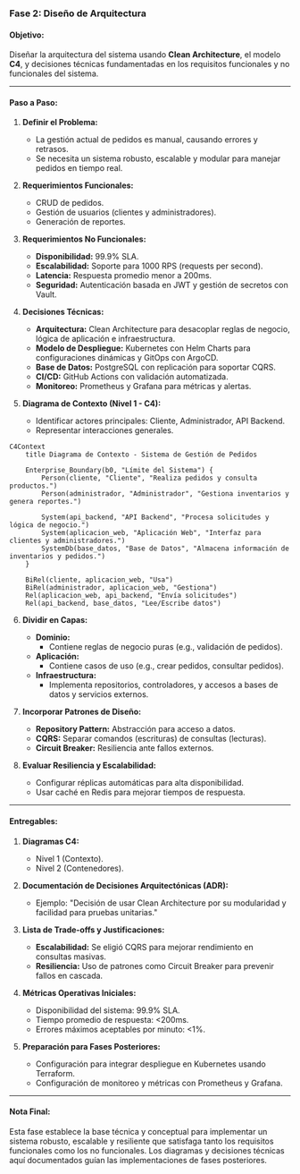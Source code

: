 ### Fase 2: Diseño de Arquitectura

#### **Objetivo:**
Diseñar la arquitectura del sistema usando **Clean Architecture**, el modelo **C4**, y decisiones técnicas fundamentadas en los requisitos funcionales y no funcionales del sistema.

---

#### **Paso a Paso:**

1. **Definir el Problema:**
   - La gestión actual de pedidos es manual, causando errores y retrasos.
   - Se necesita un sistema robusto, escalable y modular para manejar pedidos en tiempo real.

2. **Requerimientos Funcionales:**
   - CRUD de pedidos.
   - Gestión de usuarios (clientes y administradores).
   - Generación de reportes.

3. **Requerimientos No Funcionales:**
   - **Disponibilidad:** 99.9% SLA.
   - **Escalabilidad:** Soporte para 1000 RPS (requests per second).
   - **Latencia:** Respuesta promedio menor a 200ms.
   - **Seguridad:** Autenticación basada en JWT y gestión de secretos con Vault.

4. **Decisiones Técnicas:**
   - **Arquitectura:** Clean Architecture para desacoplar reglas de negocio, lógica de aplicación e infraestructura.
   - **Modelo de Despliegue:** Kubernetes con Helm Charts para configuraciones dinámicas y GitOps con ArgoCD.
   - **Base de Datos:** PostgreSQL con replicación para soportar CQRS.
   - **CI/CD:** GitHub Actions con validación automatizada.
   - **Monitoreo:** Prometheus y Grafana para métricas y alertas.

5. **Diagrama de Contexto (Nivel 1 - C4):**
   - Identificar actores principales: Cliente, Administrador, API Backend.
   - Representar interacciones generales.

```mermaid
C4Context
    title Diagrama de Contexto - Sistema de Gestión de Pedidos

    Enterprise_Boundary(b0, "Límite del Sistema") {
        Person(cliente, "Cliente", "Realiza pedidos y consulta productos.")
        Person(administrador, "Administrador", "Gestiona inventarios y genera reportes.")

        System(api_backend, "API Backend", "Procesa solicitudes y lógica de negocio.")
        System(aplicacion_web, "Aplicación Web", "Interfaz para clientes y administradores.")
        SystemDb(base_datos, "Base de Datos", "Almacena información de inventarios y pedidos.")
    }

    BiRel(cliente, aplicacion_web, "Usa")
    BiRel(administrador, aplicacion_web, "Gestiona")
    Rel(aplicacion_web, api_backend, "Envía solicitudes")
    Rel(api_backend, base_datos, "Lee/Escribe datos")
```

6. **Dividir en Capas:**
   - **Dominio:**
     - Contiene reglas de negocio puras (e.g., validación de pedidos).
   - **Aplicación:**
     - Contiene casos de uso (e.g., crear pedidos, consultar pedidos).
   - **Infraestructura:**
     - Implementa repositorios, controladores, y accesos a bases de datos y servicios externos.

7. **Incorporar Patrones de Diseño:**
   - **Repository Pattern:** Abstracción para acceso a datos.
   - **CQRS:** Separar comandos (escrituras) de consultas (lecturas).
   - **Circuit Breaker:** Resiliencia ante fallos externos.

8. **Evaluar Resiliencia y Escalabilidad:**
   - Configurar réplicas automáticas para alta disponibilidad.
   - Usar caché en Redis para mejorar tiempos de respuesta.

---

#### **Entregables:**

1. **Diagramas C4:**
   - Nivel 1 (Contexto).
   - Nivel 2 (Contenedores).

2. **Documentación de Decisiones Arquitectónicas (ADR):**
   - Ejemplo: "Decisión de usar Clean Architecture por su modularidad y facilidad para pruebas unitarias."

3. **Lista de Trade-offs y Justificaciones:**
   - **Escalabilidad:** Se eligió CQRS para mejorar rendimiento en consultas masivas.
   - **Resiliencia:** Uso de patrones como Circuit Breaker para prevenir fallos en cascada.

4. **Métricas Operativas Iniciales:**
   - Disponibilidad del sistema: 99.9% SLA.
   - Tiempo promedio de respuesta: <200ms.
   - Errores máximos aceptables por minuto: <1%.

5. **Preparación para Fases Posteriores:**
   - Configuración para integrar despliegue en Kubernetes usando Terraform.
   - Configuración de monitoreo y métricas con Prometheus y Grafana.

---

#### **Nota Final:**
Esta fase establece la base técnica y conceptual para implementar un sistema robusto, escalable y resiliente que satisfaga tanto los requisitos funcionales como los no funcionales. Los diagramas y decisiones técnicas aquí documentados guían las implementaciones de fases posteriores.

